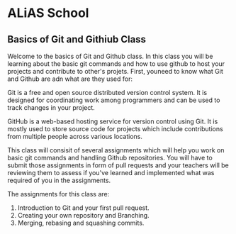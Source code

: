 # ALiAS School

## Basics of Git and Githiub Class

Welcome to the basics of Git and Github class.
In this class you will be learning about the basic git commands and how to use github to host your projects and contribute to other's projets.
First, youneed to know what Git and Github are adn what are they used for:

Git is a free and open source distributed version control system. It is designed for coordinating work among programmers and can be used to track changes in your project.

GitHub is a web-based hosting service for version control using Git. It is mostly used to store source code for projects which include contributions from multiple people across various locations.

This class will consisit of several assignments which will help you work on basic git commands and handling Github repositories. You will have to submit those assignments in form of pull requests and your teachers will be reviewing them to assess if you've learned and implemented what was required of you in the assignments.

The assignments for this class are:
1. Introduction to Git and your first pull request.
2. Creating your own repository and Branching.
3. Merging, rebasing and squashing commits.
